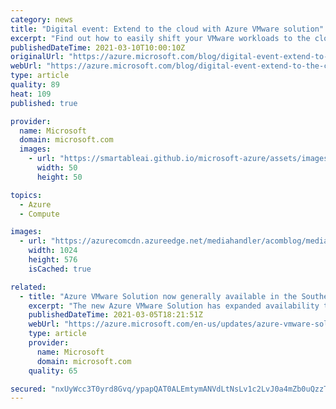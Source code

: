 ```yaml
---
category: news
title: "Digital event: Extend to the cloud with Azure VMware solution"
excerpt: "Find out how to easily shift your VMware workloads to the cloud on your own terms and modernize your investments. "
publishedDateTime: 2021-03-10T10:00:10Z
originalUrl: "https://azure.microsoft.com/blog/digital-event-extend-to-the-cloud-with-azure-vmware-solution/"
webUrl: "https://azure.microsoft.com/blog/digital-event-extend-to-the-cloud-with-azure-vmware-solution/"
type: article
quality: 89
heat: 109
published: true

provider:
  name: Microsoft
  domain: microsoft.com
  images:
    - url: "https://smartableai.github.io/microsoft-azure/assets/images/organizations/microsoft.com-50x50.jpg"
      width: 50
      height: 50

topics:
  - Azure
  - Compute

images:
  - url: "https://azurecomcdn.azureedge.net/mediahandler/acomblog/media/Default/blog/9af9853d-2b31-48ea-b2ee-00e2ad3dc5b6.jpg"
    width: 1024
    height: 576
    isCached: true

related:
  - title: "Azure VMware Solution now generally available in the Southeast Asia region"
    excerpt: "The new Azure VMware Solution has expanded availability to Southeast Asia (Singapore). This update is in addition to the existing availability in US East, US West, West Europe, Australia, Japan East,  UK South, Canada Central, North US, and North Europe (Dublin) regions. "
    publishedDateTime: 2021-03-05T18:21:51Z
    webUrl: "https://azure.microsoft.com/en-us/updates/azure-vmware-solution-now-generally-available-in-the-southeast-asia-region/"
    type: article
    provider:
      name: Microsoft
      domain: microsoft.com
    quality: 65

secured: "nxUyWcc3T0yrd8Gvq/ypapQAT0ALEmtymANVdLtNsLv1c2LvJ0a4mZb0uQzzTO8VZWQXAxGGsecolD1ldrKlPVu/OujXpZ+URDVHOk9BzpEEYLKTDq06s7rWAw9D9KwnZLD0YQaFEVQM36ZfNcATIL4mCaKKylDEaVf3ahFJo/yp04OTjvS8XOaNpom3HrCYc8OW7sbMBi56ikjrkvB1eAr9pkwYz5lUPskkBlqc5tya1vtyrauLSKlTV+sL0v+2DbhSd3qytUcQwfntqASY71v+d9dNbqD0ztSB3KJluP8eHx8yb+ncAbxoDX8cSTYFKQ6UUkVg35cFJiuk1Avj4RKavLxZZB6H7/2BCw8hIGE=;1ZF6uwsTfuCAq8Y4d6fG4Q=="
---
```


